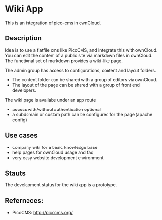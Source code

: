 # Wiki App

This is an integration of pico-cms in ownCloud.

## Description

Idea is to use a flatfile cms like PicoCMS, and integrate this with ownCloud.
You can edit the content of a public site via markdown files in ownCloud.
The functional set of markdown provides a wiki-like page.

The admin group has access to configurations, content and layout folders.
- The content folder can be shared with a group of editors via ownCloud.
- The layout of the page can be shared with a group of front end developers.

The wiki page is availabe under an app route
- access with/without authentication optional
- a subdomain or custom path can be configured for the page (apache config)

## Use cases
- company wiki for a basic knowledge base
- help pages for ownCloud usage and faq
- very easy website development environment

## Stauts
The development status for the wiki app is a prototype.

## Referneces:
- PicoCMS: http://picocms.org/

